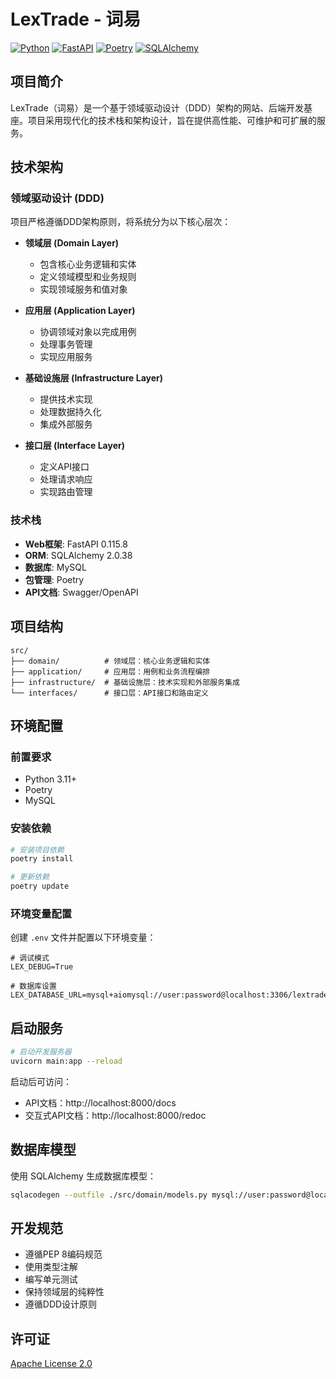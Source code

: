 # LexTrade - 词易

[![Python](https://img.shields.io/badge/Python-3.11+-blue.svg)](https://www.python.org/)
[![FastAPI](https://img.shields.io/badge/FastAPI-0.115.8-green.svg)](https://fastapi.tiangolo.com/)
[![Poetry](https://img.shields.io/badge/Poetry-Package%20Manager-blue)](https://python-poetry.org/)
[![SQLAlchemy](https://img.shields.io/badge/SQLAlchemy-2.0.38-red)](https://www.sqlalchemy.org/)

## 项目简介

LexTrade（词易）是一个基于领域驱动设计（DDD）架构的网站、后端开发基座。项目采用现代化的技术栈和架构设计，旨在提供高性能、可维护和可扩展的服务。

## 技术架构

### 领域驱动设计 (DDD)

项目严格遵循DDD架构原则，将系统分为以下核心层次：

- **领域层 (Domain Layer)**
  - 包含核心业务逻辑和实体
  - 定义领域模型和业务规则
  - 实现领域服务和值对象

- **应用层 (Application Layer)**
  - 协调领域对象以完成用例
  - 处理事务管理
  - 实现应用服务

- **基础设施层 (Infrastructure Layer)**
  - 提供技术实现
  - 处理数据持久化
  - 集成外部服务

- **接口层 (Interface Layer)**
  - 定义API接口
  - 处理请求响应
  - 实现路由管理

### 技术栈

- **Web框架**: FastAPI 0.115.8
- **ORM**: SQLAlchemy 2.0.38
- **数据库**: MySQL
- **包管理**: Poetry
- **API文档**: Swagger/OpenAPI

## 项目结构

```
src/
├── domain/          # 领域层：核心业务逻辑和实体
├── application/     # 应用层：用例和业务流程编排
├── infrastructure/  # 基础设施层：技术实现和外部服务集成
└── interfaces/      # 接口层：API接口和路由定义
```

## 环境配置

### 前置要求

- Python 3.11+
- Poetry
- MySQL

### 安装依赖

```bash
# 安装项目依赖
poetry install

# 更新依赖
poetry update
```

### 环境变量配置

创建 `.env` 文件并配置以下环境变量：

```env
# 调试模式
LEX_DEBUG=True

# 数据库设置
LEX_DATABASE_URL=mysql+aiomysql://user:password@localhost:3306/lextrade
```

## 启动服务

```bash
# 启动开发服务器
uvicorn main:app --reload
```

启动后可访问：
- API文档：http://localhost:8000/docs
- 交互式API文档：http://localhost:8000/redoc

## 数据库模型

使用 SQLAlchemy 生成数据库模型：

```bash
sqlacodegen --outfile ./src/domain/models.py mysql://user:password@localhost:3306/lextrade
```

## 开发规范

- 遵循PEP 8编码规范
- 使用类型注解
- 编写单元测试
- 保持领域层的纯粹性
- 遵循DDD设计原则

## 许可证

[Apache License 2.0](LICENSE)